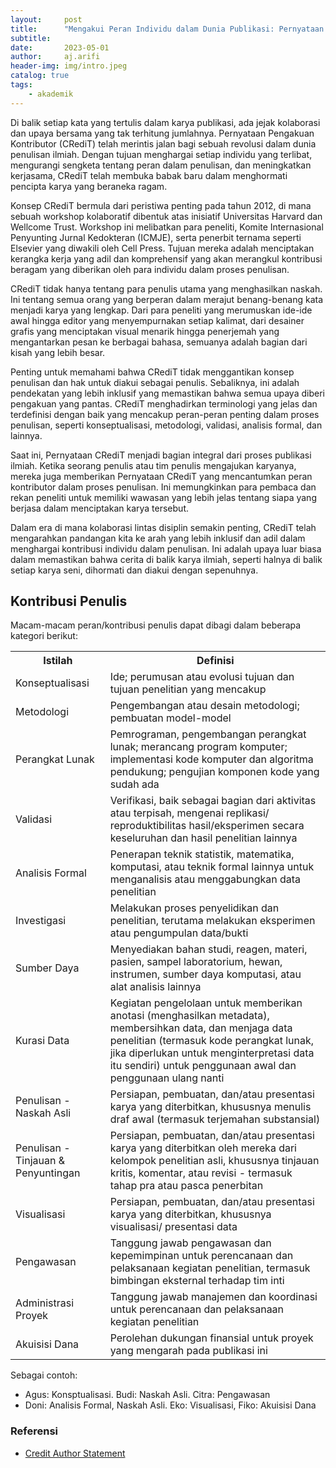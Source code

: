 ```yaml
---
layout:     post
title:      "Mengakui Peran Individu dalam Dunia Publikasi: Pernyataan Pengakuan Kontributor (CRediT)"
subtitle:   
date:       2023-05-01
author:     aj.arifi
header-img: img/intro.jpeg
catalog: true
tags:
    - akademik
---
```


Di balik setiap kata yang tertulis dalam karya publikasi, ada jejak kolaborasi dan upaya bersama yang tak terhitung jumlahnya. 
Pernyataan Pengakuan Kontributor (CRediT) telah merintis jalan bagi sebuah revolusi dalam dunia penulisan ilmiah. 
Dengan tujuan menghargai setiap individu yang terlibat, mengurangi sengketa tentang peran dalam penulisan, dan meningkatkan kerjasama, 
CRediT telah membuka babak baru dalam menghormati pencipta karya yang beraneka ragam.

Konsep CRediT bermula dari peristiwa penting pada tahun 2012, di mana sebuah workshop kolaboratif dibentuk atas inisiatif 
Universitas Harvard dan Wellcome Trust. Workshop ini melibatkan para peneliti, Komite Internasional Penyunting Jurnal Kedokteran (ICMJE), 
serta penerbit ternama seperti Elsevier yang diwakili oleh Cell Press. Tujuan mereka adalah menciptakan kerangka kerja yang adil 
dan komprehensif yang akan merangkul kontribusi beragam yang diberikan oleh para individu dalam proses penulisan.

CRediT tidak hanya tentang para penulis utama yang menghasilkan naskah. Ini tentang semua orang yang berperan dalam merajut 
benang-benang kata menjadi karya yang lengkap. Dari para peneliti yang merumuskan ide-ide awal hingga editor yang menyempurnakan setiap kalimat, 
dari desainer grafis yang menciptakan visual menarik hingga penerjemah yang mengantarkan pesan ke berbagai bahasa, semuanya adalah bagian dari kisah yang lebih besar.

Penting untuk memahami bahwa CRediT tidak menggantikan konsep penulisan dan hak untuk diakui sebagai penulis. 
Sebaliknya, ini adalah pendekatan yang lebih inklusif yang memastikan bahwa semua upaya diberi pengakuan yang pantas. 
CRediT menghadirkan terminologi yang jelas dan terdefinisi dengan baik yang mencakup peran-peran penting dalam proses penulisan, 
seperti konseptualisasi, metodologi, validasi, analisis formal, dan lainnya.

Saat ini, Pernyataan CRediT menjadi bagian integral dari proses publikasi ilmiah. Ketika seorang penulis atau tim 
penulis mengajukan karyanya, mereka juga memberikan Pernyataan CRediT yang mencantumkan peran kontributor dalam proses penulisan. 
Ini memungkinkan para pembaca dan rekan peneliti untuk memiliki wawasan yang lebih jelas tentang siapa yang berjasa dalam menciptakan karya tersebut.

Dalam era di mana kolaborasi lintas disiplin semakin penting, CRediT telah mengarahkan pandangan kita ke arah yang 
lebih inklusif dan adil dalam menghargai kontribusi individu dalam penulisan. Ini adalah upaya luar biasa dalam 
memastikan bahwa cerita di balik karya ilmiah, seperti halnya di balik setiap karya seni, dihormati dan diakui dengan sepenuhnya.

## Kontribusi Penulis

Macam-macam peran/kontribusi penulis dapat dibagi dalam beberapa kategori berikut:

<table>
  <tr>
    <th>Istilah</th>
    <th>Definisi</th>
  </tr>
  <tr>
    <td>Konseptualisasi</td>
    <td>Ide; perumusan atau evolusi tujuan dan tujuan penelitian yang mencakup</td>
  </tr>
  <tr>
    <td>Metodologi</td>
    <td>Pengembangan atau desain metodologi; pembuatan model-model</td>
  </tr>
  <tr>
    <td>Perangkat Lunak</td>
    <td>Pemrograman, pengembangan perangkat lunak; merancang program komputer; implementasi kode komputer dan algoritma pendukung; pengujian komponen kode yang sudah ada</td>
  </tr>
  <tr>
    <td>Validasi</td>
    <td>Verifikasi, baik sebagai bagian dari aktivitas atau terpisah, mengenai replikasi/ reproduktibilitas hasil/eksperimen secara keseluruhan dan hasil penelitian lainnya</td>
  </tr>
  <tr>
    <td>Analisis Formal</td>
    <td>Penerapan teknik statistik, matematika, komputasi, atau teknik formal lainnya untuk menganalisis atau menggabungkan data penelitian</td>
  </tr>
  <tr>
    <td>Investigasi</td>
    <td>Melakukan proses penyelidikan dan penelitian, terutama melakukan eksperimen atau pengumpulan data/bukti</td>
  </tr>
  <tr>
    <td>Sumber Daya</td>
    <td>Menyediakan bahan studi, reagen, materi, pasien, sampel laboratorium, hewan, instrumen, sumber daya komputasi, atau alat analisis lainnya</td>
  </tr>
  <tr>
    <td>Kurasi Data</td>
    <td>Kegiatan pengelolaan untuk memberikan anotasi (menghasilkan metadata), membersihkan data, dan menjaga data penelitian (termasuk kode perangkat lunak, jika diperlukan untuk menginterpretasi data itu sendiri) untuk penggunaan awal dan penggunaan ulang nanti</td>
  </tr>
  <tr>
    <td>Penulisan - Naskah Asli</td>
    <td>Persiapan, pembuatan, dan/atau presentasi karya yang diterbitkan, khususnya menulis draf awal (termasuk terjemahan substansial)</td>
  </tr>
  <tr>
    <td>Penulisan - Tinjauan &amp; Penyuntingan</td>
    <td>Persiapan, pembuatan, dan/atau presentasi karya yang diterbitkan oleh mereka dari kelompok penelitian asli, khususnya tinjauan kritis, komentar, atau revisi - termasuk tahap pra atau pasca penerbitan</td>
  </tr>
  <tr>
    <td>Visualisasi</td>
    <td>Persiapan, pembuatan, dan/atau presentasi karya yang diterbitkan, khususnya visualisasi/ presentasi data</td>
  </tr>
  <tr>
    <td>Pengawasan</td>
    <td>Tanggung jawab pengawasan dan kepemimpinan untuk perencanaan dan pelaksanaan kegiatan penelitian, termasuk bimbingan eksternal terhadap tim inti</td>
  </tr>
  <tr>
    <td>Administrasi Proyek</td>
    <td>Tanggung jawab manajemen dan koordinasi untuk perencanaan dan pelaksanaan kegiatan penelitian</td>
  </tr>
  <tr>
    <td>Akuisisi Dana</td>
    <td>Perolehan dukungan finansial untuk proyek yang mengarah pada publikasi ini</td>
  </tr>
</table>

Sebagai contoh:

* Agus: Konsptualisasi. Budi: Naskah Asli. Citra: Pengawasan
* Doni: Analisis Formal, Naskah Asli. Eko: Visualisasi, Fiko: Akuisisi Dana



### Referensi

* [Credit Author Statement](https://www.elsevier.com/authors/policies-and-guidelines/credit-author-statement)
